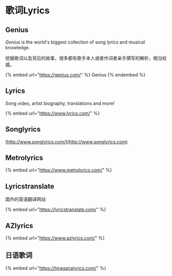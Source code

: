 # 歌词Lyrics

## Genius&#x20;

&#x20;_Genius_ is the world's biggest collection of song _lyrics_ and musical knowledge.

挖掘歌词以及背后的故事，很多都有歌手本人或者作词者亲手撰写的解析，相当权威。

{% embed url="https://genius.com/" %}
Genius
{% endembed %}

## Lyrics

Song video, artist biography, translations and more!

{% embed url="https://www.lyrics.com/" %}

## Songlyrics

[http://www.songlyrics.com/](http://www.songlyrics.com)

## Metrolyrics

{% embed url="https://www.metrolyrics.com/" %}

## Lyricstranslate

国外的英语翻译网站

{% embed url="https://lyricstranslate.com/" %}

## AZlyrics

{% embed url="https://www.azlyrics.com/" %}

## 日语歌词

{% embed url="https://hiraganalyrics.com/" %}

